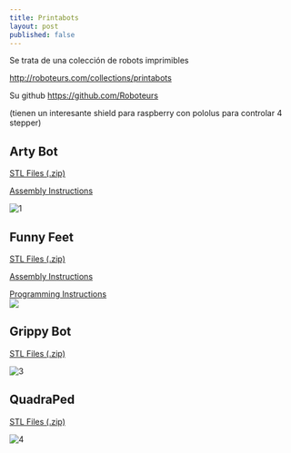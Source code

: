 ```yaml
---
title: Printabots
layout: post
published: false
---
```


Se trata de una colección de robots imprimibles


http://roboteurs.com/collections/printabots


Su github https://github.com/Roboteurs

(tienen un interesante shield para raspberry con pololus para controlar 4 stepper)

## Arty Bot
 <a href="https://cdn.shopify.com/s/files/1/0742/2899/files/arty_bot.zip?11214422009722549102">STL Files (.zip)</a>

<a href="http://roboteurs.com/pages/arty-bot" target="_blank">Assembly Instructions</a></b></p>

![1](http://cdn.shopify.com/s/files/1/0742/2899/files/DoodleBot2_compact.png?12439575021922648027")

## Funny Feet

[STL Files (.zip)](https://cdn.shopify.com/s/files/1/0742/2899/files/funny_feet.zip?11214422009722549102)

<a href="http://roboteurs.com/pages/funny-feet-assembly-instructions" target="_blank">Assembly Instructions</a></b>

<a href="http://roboteurs.com/pages/funny-feet-programming-instructions" target="_blank">Programming Instructions</a>
<img src="http:////cdn.shopify.com/s/files/1/0742/2899/files/Printy4_compact.png?12439575021922648027" style="display: block; margin-left: auto; margin-right: auto;"></td>


## Grippy Bot
<a href="https://cdn.shopify.com/s/files/1/0742/2899/files/robot_arm.zip?11214422009722549102" title="Print-A-Bot - ARM - STL Files Zip">STL Files (.zip)</a>

![3](http://cdn.shopify.com/s/files/1/0742/2899/files/GrippyBot_compact.png)


## QuadraPed

 <a href="https://cdn.shopify.com/s/files/1/0742/2899/files/quadraped.zip?11214422009722549102">STL Files (.zip)</a>


![4](http://cdn.shopify.com/s/files/1/0742/2899/files/TetraBot3_compact.png)
